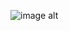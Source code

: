 ![image alt](![image](https://github.com/user-attachments/assets/e1b293db-9bc1-4f24-8ec9-8f7f0b9a5f67))
